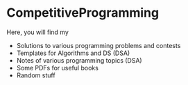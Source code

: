 # CompetitiveProgramming
Here, you will find my
- Solutions to various programming problems and contests
- Templates for Algorithms and DS (DSA)
- Notes of various programming topics (DSA)
- Some PDFs for useful books
- Random stuff
